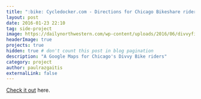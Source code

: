 ```yaml
---
title: ":bike: Cycledocker.com - Directions for Chicago Bikeshare riders"
layout: post
date: 2016-01-23 22:10
tag: side-project 
image: https://dailynorthwestern.com/wp-content/uploads/2016/06/divvyfile-1-900x600.jpg
headerImage: true
projects: true
hidden: true # don't count this post in blog pagination
description: "A Google Maps for Chicago's Divvy Bike riders"
category: project
author: paulrazgaitis 
externalLink: false
---
```


[Check it out](http://www.cycledocker.com) here.
